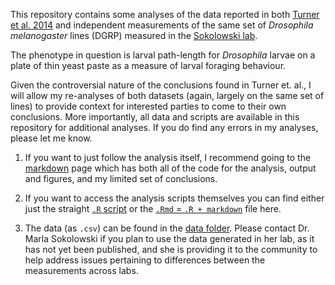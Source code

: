 This repository contains some analyses of the data reported in both [Turner et al. 2014](http://biorxiv.org/content/early/2014/04/20/004325) 
and independent measurements of the same set of _Drosophila melanogaster_ lines (DGRP) measured in the [Sokolowski lab](http://sokolowski.eeb.utoronto.ca/). 

The phenotype in question is larval path-length for _Drosophila_ larvae on a plate of thin yeast paste as a measure of larval foraging behaviour.

Given the controversial nature of the conclusions found in Turner et. al., I will allow my re-analyses of both datasets (again, largely on the same set of lines) to provide context for interested parties to come to their own conclusions.
More importantly, all data and scripts are available in this repository for additional analyses. If you do find any errors in my analyses, please let me know.

1. If you want to just follow the analysis itself, I recommend going to the [markdown](https://github.com/idworkin/TurnerKernForaging/blob/master/TurnerKern_scripts/TurnerKern_MixedModel.md) page which has both all of the code for the analysis, output and figures, and my limited set of conclusions.

2. If you want to access the analysis scripts themselves you can find either just the straight [`.R` script](https://github.com/idworkin/TurnerKernForaging/blob/master/TurnerKern_scripts/TurnerKern_MixedModel.R) or the 
[`.Rmd` = `.R + markdown`](https://github.com/idworkin/TurnerKernForaging/blob/master/TurnerKern_scripts/TurnerKern_MixedModel.Rmd) file here.

3. The data (as `.csv`) can be found in the [data folder](https://github.com/idworkin/TurnerKernForaging/tree/master/TurnerKern_data). Please contact Dr. Marla Sokolowski if you plan to use the data generated in her lab, as it has not yet been published, and she is providing it to the community to help address issues pertaining to differences between the measurements across labs.
